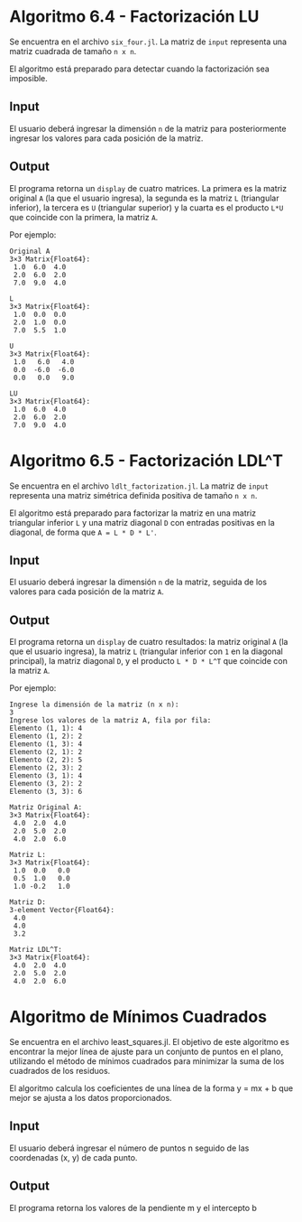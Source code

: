 # Algoritmo 6.4 - Factorización LU

Se encuentra en el archivo `six_four.jl`. La matriz de `input` representa una matriz cuadrada de tamaño `n x n`.

El algoritmo está preparado para detectar cuando la factorización sea imposible.

## Input
El usuario deberá ingresar la dimensión `n` de la matriz para posteriormente ingresar los valores para cada posición de la matriz.

## Output
El programa retorna un `display` de cuatro matrices. La primera es la matriz original `A` (la que el usuario ingresa), la segunda es la matriz `L` (triangular inferior), la tercera es `U` (triangular superior) y la cuarta es el producto `L*U` que coincide con la primera, la matriz `A`.

Por ejemplo:

```
Original A
3×3 Matrix{Float64}:
 1.0  6.0  4.0
 2.0  6.0  2.0
 7.0  9.0  4.0

L
3×3 Matrix{Float64}:
 1.0  0.0  0.0
 2.0  1.0  0.0
 7.0  5.5  1.0

U
3×3 Matrix{Float64}:
 1.0   6.0   4.0
 0.0  -6.0  -6.0
 0.0   0.0   9.0

LU
3×3 Matrix{Float64}:
 1.0  6.0  4.0
 2.0  6.0  2.0
 7.0  9.0  4.0
```

# Algoritmo 6.5 - Factorización LDL^T

Se encuentra en el archivo `ldlt_factorization.jl`. La matriz de `input` representa una matriz simétrica definida positiva de tamaño `n x n`.

El algoritmo está preparado para factorizar la matriz en una matriz triangular inferior `L` y una matriz diagonal `D` con entradas positivas en la diagonal, de forma que `A = L * D * L'`.

## Input
El usuario deberá ingresar la dimensión `n` de la matriz, seguida de los valores para cada posición de la matriz `A`.

## Output
El programa retorna un `display` de cuatro resultados: la matriz original `A` (la que el usuario ingresa), la matriz `L` (triangular inferior con `1` en la diagonal principal), la matriz diagonal `D`, y el producto `L * D * L^T` que coincide con la matriz `A`.

Por ejemplo:

```
Ingrese la dimensión de la matriz (n x n):
3
Ingrese los valores de la matriz A, fila por fila:
Elemento (1, 1): 4
Elemento (1, 2): 2
Elemento (1, 3): 4
Elemento (2, 1): 2
Elemento (2, 2): 5
Elemento (2, 3): 2
Elemento (3, 1): 4
Elemento (3, 2): 2
Elemento (3, 3): 6

Matriz Original A:
3×3 Matrix{Float64}:
 4.0  2.0  4.0
 2.0  5.0  2.0
 4.0  2.0  6.0

Matriz L:
3×3 Matrix{Float64}:
 1.0  0.0   0.0
 0.5  1.0   0.0
 1.0 -0.2   1.0

Matriz D:
3-element Vector{Float64}:
 4.0
 4.0
 3.2

Matriz LDL^T:
3×3 Matrix{Float64}:
 4.0  2.0  4.0
 2.0  5.0  2.0
 4.0  2.0  6.0
```

# Algoritmo de Mínimos Cuadrados

Se encuentra en el archivo least_squares.jl. El objetivo de este algoritmo es encontrar la mejor línea de ajuste para un conjunto de puntos en el plano, utilizando el método de mínimos cuadrados para minimizar la suma de los cuadrados de los residuos.

El algoritmo calcula los coeficientes de una línea de la forma y = mx + b que mejor se ajusta a los datos proporcionados.

## Input

El usuario deberá ingresar el número de puntos n seguido de las coordenadas (x, y) de cada punto.

## Output

El programa retorna los valores de la pendiente m y el intercepto b